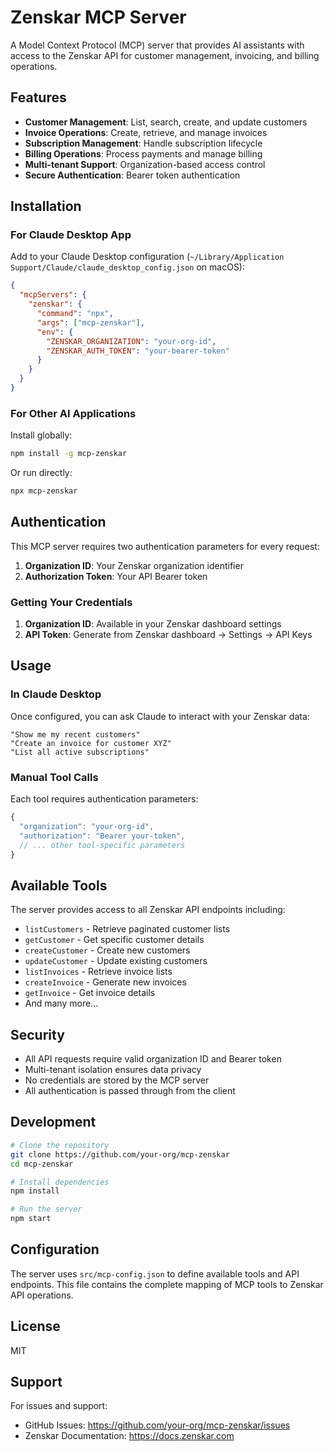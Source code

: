 # Zenskar MCP Server

A Model Context Protocol (MCP) server that provides AI assistants with access to the Zenskar API for customer management, invoicing, and billing operations.

## Features

- **Customer Management**: List, search, create, and update customers
- **Invoice Operations**: Create, retrieve, and manage invoices
- **Subscription Management**: Handle subscription lifecycle
- **Billing Operations**: Process payments and manage billing
- **Multi-tenant Support**: Organization-based access control
- **Secure Authentication**: Bearer token authentication

## Installation

### For Claude Desktop App

Add to your Claude Desktop configuration (`~/Library/Application Support/Claude/claude_desktop_config.json` on macOS):

```json
{
  "mcpServers": {
    "zenskar": {
      "command": "npx",
      "args": ["mcp-zenskar"],
      "env": {
        "ZENSKAR_ORGANIZATION": "your-org-id",
        "ZENSKAR_AUTH_TOKEN": "your-bearer-token"
      }
    }
  }
}
```

### For Other AI Applications

Install globally:
```bash
npm install -g mcp-zenskar
```

Or run directly:
```bash
npx mcp-zenskar
```

## Authentication

This MCP server requires two authentication parameters for every request:

1. **Organization ID**: Your Zenskar organization identifier
2. **Authorization Token**: Your API Bearer token

### Getting Your Credentials

1. **Organization ID**: Available in your Zenskar dashboard settings
2. **API Token**: Generate from Zenskar dashboard → Settings → API Keys

## Usage

### In Claude Desktop

Once configured, you can ask Claude to interact with your Zenskar data:

```
"Show me my recent customers"
"Create an invoice for customer XYZ"
"List all active subscriptions"
```

### Manual Tool Calls

Each tool requires authentication parameters:

```javascript
{
  "organization": "your-org-id",
  "authorization": "Bearer your-token",
  // ... other tool-specific parameters
}
```

## Available Tools

The server provides access to all Zenskar API endpoints including:

- `listCustomers` - Retrieve paginated customer lists
- `getCustomer` - Get specific customer details  
- `createCustomer` - Create new customers
- `updateCustomer` - Update existing customers
- `listInvoices` - Retrieve invoice lists
- `createInvoice` - Generate new invoices
- `getInvoice` - Get invoice details
- And many more...

## Security

- All API requests require valid organization ID and Bearer token
- Multi-tenant isolation ensures data privacy
- No credentials are stored by the MCP server
- All authentication is passed through from the client

## Development

```bash
# Clone the repository
git clone https://github.com/your-org/mcp-zenskar
cd mcp-zenskar

# Install dependencies
npm install

# Run the server
npm start
```

## Configuration

The server uses `src/mcp-config.json` to define available tools and API endpoints. This file contains the complete mapping of MCP tools to Zenskar API operations.

## License

MIT

## Support

For issues and support:
- GitHub Issues: https://github.com/your-org/mcp-zenskar/issues
- Zenskar Documentation: https://docs.zenskar.com